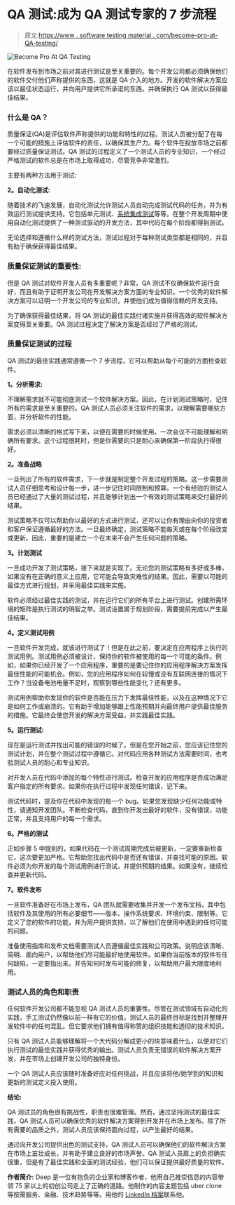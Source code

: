 # QA 测试:成为 QA 测试专家的 7 步流程

> 原文:[https://www . software testing material . com/become-pro-at-QA-testing/](https://www.softwaretestingmaterial.com/become-pro-at-qa-testing/)

![Become Pro At QA Testing](../Images/af1a142cb80ab95174486d1edb2186ff.png)

在软件发布到市场之前对其进行测试是至关重要的。每个开发公司都必须确保他们的软件交付他们声称提供的东西，这就是 QA 介入的地方。开发的软件解决方案应该以最佳状态运行，并向用户提供它所承诺的东西。并确保执行 QA 测试以获得最佳结果。

### **什么是 QA？**

质量保证(QA)是评估软件声称提供的功能和特性的过程。测试人员被分配了在每一个可能的措施上评估软件的责任，以确保其生产力。每个软件在投放市场之前都要经过质量保证测试。QA 测试的过程定义了一个测试人员的专业知识，一个经过严格测试的软件总是在市场上取得成功，尽管竞争非常激烈。

主要有两种方法用于测试:

**2。自动化测试:**

随着技术的飞速发展，自动化测试允许测试人员自动完成测试代码的任务，并为有效运行测试提供支持。它包括单元测试、[系统集成测试](https://www.softwaretestingmaterial.com/integration-testing/)等等。在整个开发周期中使用自动化测试提供了一种测试驱动的开发方法，其中代码在每个阶段都得到测试。

无论选择和遵循什么样的测试方法，测试过程对于每种测试类型都是相同的，并且有助于确保获得最佳结果。

### **质量保证测试的重要性:**

但是 QA 测试对软件开发人员有多重要呢？非常。QA 测试不仅确保软件运行良好，而且有助于证明开发公司在开发解决方案方面的专业知识。一个优秀的软件解决方案可以证明一个开发公司的专业知识，并使他们成为值得信赖的开发支持。

为了确保获得最佳结果，将 QA 测试的最佳实践付诸实施并获得高效的软件解决方案变得至关重要。QA 测试过程决定了解决方案是否经过了严格的测试。

### **质量保证测试的过程**

QA 测试的最佳实践通常遵循一个 7 步流程，它可以帮助从每个可能的方面检查软件。

**1。分析需求:**

不理解需求就不可能彻底测试一个软件解决方案。因此，在计划测试策略时，记住所有的需求是至关重要的。QA 测试人员必须关注软件的需求，以理解需要哪些方面，并分析软件的性能。

需求必须以清晰的格式写下来，以便在需要的时候使用。一次会议不可能理解和明确所有要求。这个过程很耗时，但是你需要的只是耐心来确保第一阶段执行得很好。

**2。准备战略**

一旦列出了所有的软件需求，下一步就是制定整个开发过程的策略。这一步需要测试人员仔细思考和设计每一步，进一步记住时间限制和预算。一个有经验的测试人员已经通过了大量的测试过程，并且能够计划出一个有效的测试策略来交付最好的结果。

测试策略不仅可以帮助你以最好的方式进行测试，还可以让你有理由向你的投资者和客户保证遵循最好的方法。一旦最终确定，测试策略不能每天或在每个阶段改变或更新。因此，重要的是建立一个在未来不会产生任何问题的策略。

**3。计划测试**

一旦成功开发了测试策略，接下来就是实现了。无论您的测试策略有多好或多棒，如果没有在正确的意义上应用，它可能会导致灾难性的结果。因此，需要以可能的最佳方式进行规划，并采用最佳实践来实施。

软件必须经过最佳实践的测试，并在运行它们的所有平台上进行测试。创建所需环境的矩阵是执行测试的明智之举。测试设置属于规划阶段，需要提前完成以产生最佳结果。

**4。定义测试用例**

一旦软件开发完成，就该进行测试了！但是在此之前，要决定在应用程序上执行的测试用例。测试用例必须被设计，保持你的软件被使用的每一个可能的条件。例如，如果你已经开发了一个应用程序，重要的是要记住你的应用程序解决方案发挥最佳性能的可能机会。例如，您的应用程序如何在较慢或没有互联网连接的情况下工作？当设备电池电量不足时，观察到哪些性能变化？还有更多。

测试用例帮助你发现你的软件是否能在压力下发挥最佳性能，以及在这种情况下它是如何工作或崩溃的。它有助于增加能够跟上性能预期并向最终用户提供最佳服务的措施。它最终会使您开发的解决方案受益，并实践最佳实践。

**5。运行测试:**

现在是运行测试并找出可能的错误的时候了。但是在您开始之前，您应该记住您的测试计划，并在整个测试过程中遵循它。对代码应用各种测试方法需要时间，也考验测试人员的耐心和专业知识。

对开发人员在代码中添加的每个特性进行测试。检查开发的应用程序是否成功满足客户指定的所有要求。如果你在执行过程中发现任何错误，记下来。

测试代码时，提及你在代码中发现的每一个 bug。如果您发现缺少任何功能或特性，请通知开发团队。不断检查代码，直到你开发出最好的软件，没有错误，功能正常，并且支持用户的每一个需求。

**6。严格的测试**

正如步骤 5 中提到的，如果代码在一个测试周期完成后被更新，一定要重新检查它，这次要更加严格。它帮助您找出代码中是否还有错误，并查找可能的原因。软件必须为你开发的每个测试用例进行测试，并提供预期的结果。如果没有，继续检查并更新代码。

**7。软件发布**

一旦软件准备好在市场上发布，QA 团队就需要收集并开发一个发布文档，其中包括软件及其使用的所有必要细节——版本、操作系统要求、环境约束、限制等。它定义了您的软件的功能，并为用户提供支持，以了解他们在使用中遇到的任何可能的问题。

准备使用指南和发布文档需要测试人员遵循最佳实践和公司政策。说明应该清晰、简明、面向用户，以帮助他们尽可能最好地使用软件。如果你当前版本的软件有任何缺陷，一定要指出来。并告知何时发布可能的修复，以帮助用户最大限度地利用。

### **测试人员的角色和职责**

任何软件开发公司都不能忽视 QA 测试人员的重要性。尽管在测试领域有自动化的实践，手工测试仍然像以前一样有它的价值。测试人员的最终目标是找到并整理开发软件中的任何混乱。但它要求他们拥有值得称赞的组织技能和透彻的技术知识。

只有 QA 测试人员能够理解将一个大代码分解成更小的块意味着什么，以便对它们执行测试的最佳实践并获得优秀的输出。测试人员负责无错误的软件解决方案开发，并在市场上创建开发公司的独特身份。

一个 QA 测试人员应该随时准备好应对任何挑战，并且应该将他/她学到的知识和更新的测试定义投入使用。

**结论:**

QA 测试员的角色很有挑战性，职责也很难管理。然而，通过坚持测试的最佳实践，QA 测试人员可以确保优秀的软件解决方案得到开发并在市场上发布。除了所有需要的品质之外，测试人员应该保持面向过程，以产生最好的结果。

通过向开发公司提供出色的测试支持，QA 测试人员可以确保他们的软件解决方案在市场上茁壮成长，并有助于建立良好的市场声誉。QA 测试人员肩上的负担确实很重，但是有了最佳实践和全面的测试经验，他们可以保证提供最好质量的软件。

**作者简介:** Deep 是一位有抱负的企业家和博客作者，他用自己推崇信息的内容带领 75 家以上的初创公司走上了正确的道路。他制作的内容主题包括 uber clone 等按需服务、金融、技术趋势等等。用他的 [LinkedIn 档案](https://in.linkedin.com/in/deepmoteria)联系他。